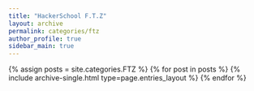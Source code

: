 ```yaml
---
title: "HackerSchool F.T.Z"
layout: archive
permalink: categories/ftz
author_profile: true
sidebar_main: true
---
```

{% assign posts = site.categories.FTZ %}
{% for post in posts %} {% include archive-single.html type=page.entries_layout %} {% endfor %}